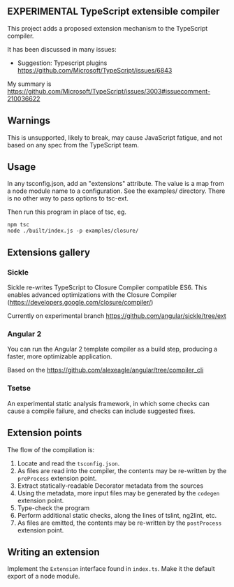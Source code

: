 ## EXPERIMENTAL TypeScript extensible compiler

This project adds a proposed extension mechanism to the TypeScript compiler.

It has been discussed in many issues:
- Suggestion: Typescript plugins https://github.com/Microsoft/TypeScript/issues/6843

My summary is https://github.com/Microsoft/TypeScript/issues/3003#issuecomment-210036622

## Warnings
This is unsupported, likely to break, may cause JavaScript fatigue, and not based on any spec from the TypeScript team.

## Usage

In any tsconfig.json, add an "extensions" attribute. The value is a map from a node module name to a configuration.
See the examples/ directory. There is no other way to pass options to tsc-ext.

Then run this program in place of tsc, eg.

```
npm tsc
node ./built/index.js -p examples/closure/
```

## Extensions gallery

### Sickle
Sickle re-writes TypeScript to Closure Compiler compatible ES6. This enables advanced
optimizations with the Closure Compiler (https://developers.google.com/closure/compiler/)

Currently on experimental branch
https://github.com/angular/sickle/tree/ext

### Angular 2
You can run the Angular 2 template compiler as a build step, producing a faster, more
optimizable application.

Based on the https://github.com/alexeagle/angular/tree/compiler_cli

### Tsetse
An experimental static analysis framework, in which some checks can cause a compile failure,
and checks can include suggested fixes.

## Extension points

The flow of the compilation is:
1. Locate and read the `tsconfig.json`.
1. As files are read into the compiler, the contents may be re-written by the `preProcess` extension point.
1. Extract statically-readable Decorator metadata from the sources
1. Using the metadata, more input files may be generated by the `codegen` extension point.
1. Type-check the program
1. Perform additional static checks, along the lines of tslint, ng2lint, etc.
1. As files are emitted, the contents may be re-written by the `postProcess` extension point.

## Writing an extension

Implement the `Extension` interface found in `index.ts`.
Make it the default export of a node module.
